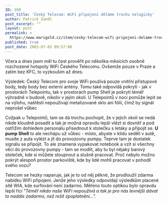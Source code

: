 ```yaml
---
ID: 399
post_title: 'Český Telecom: WiFi připojení děláme trochu nelogicky'
author: Patrick Zandl
post_excerpt: ""
layout: post
permalink: >
  https://www.marigold.cz/item/cesky-telecom-wifi-pripojeni-delame-trochu-nelogicky
published: true
post_date: 2003-07-03 09:57:00
---
```

<P>Včera a dnes jsem měl tu čest prověřit po několika měsících osobně rozchozené hotspoty WiFi Českého Telecomu. Ovšemže pouze v Praze a zatím bez KFC, to vyzkouším až dnes. </P>
<P>Výsledek: Český Telecom pro svoje WiFi používá pouze vnitřní přístupové body, tedy body bez externí antény. Tomu také odpovídá pokrytí - jak v prostorách Telepointu, tak v prostorách pump Shell je pokrytí téměř výhradně v budově, nikoliv v jejím okolí. U Telepointů v noci pomůže lepit se na výlohu, naštěstí nepoužívají metalizované sklo ani&#160;fólii, čímž by signál neprošel vůbec</P>
<P>Cožpak u Telepointů, tam se dá trochu pochopit, že v jejich okolí se nedá nikde kloudně posadit a tak je možná opravdu lepší vlézt si dovnitř a pod ostřížím dohledem personálu přisednout k stolečku s letáky a připojit se. <STRONG>U pump Shell</STRONG> to ale nechápu už vůbec - místo, abyste v klidu seděli v autě, musíte z auta vylézt a jít do provozovny pumpy. Teprve tam je dostatek signálu se připojit. To ale znamená vypakovat notebook a vzít si všechny věci do provozovny pumpy - tam se modlit, aby tu byl nějaký barový stoleček, kde si můžete stoupnout a slušně pracovat. Proč nebylo možno pokrýt alespoň prostor parkoviště, kde by lidé mohli pracovat v pohodlí svého vozu?</P>
<P>Telecom se hezky naparuje, jak je to od něj pěkné, že prodloužil zdarma nabídku WiFi připojení. Jenže jeho výsledky odpovídají výsledkům placené sítě WIA, kde surfování není zadarmo. Měřeno touto optikou bylo opravdu lepší říci <EM>"Téměř nikdo naše WiFi nepoužívá a tak je pro nás levnější dávat to nadále zadarmo, než rešit zpoplatnění...".</EM></P>